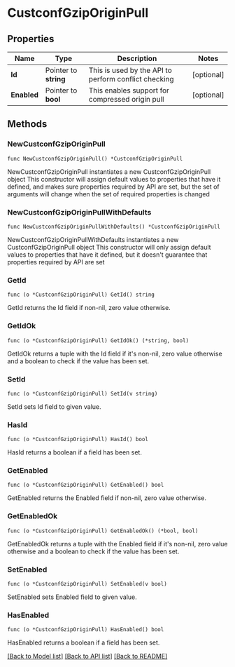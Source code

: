 # CustconfGzipOriginPull

## Properties

Name | Type | Description | Notes
------------ | ------------- | ------------- | -------------
**Id** | Pointer to **string** | This is used by the API to perform conflict checking | [optional] 
**Enabled** | Pointer to **bool** | This enables support for compressed origin pull | [optional] 

## Methods

### NewCustconfGzipOriginPull

`func NewCustconfGzipOriginPull() *CustconfGzipOriginPull`

NewCustconfGzipOriginPull instantiates a new CustconfGzipOriginPull object
This constructor will assign default values to properties that have it defined,
and makes sure properties required by API are set, but the set of arguments
will change when the set of required properties is changed

### NewCustconfGzipOriginPullWithDefaults

`func NewCustconfGzipOriginPullWithDefaults() *CustconfGzipOriginPull`

NewCustconfGzipOriginPullWithDefaults instantiates a new CustconfGzipOriginPull object
This constructor will only assign default values to properties that have it defined,
but it doesn't guarantee that properties required by API are set

### GetId

`func (o *CustconfGzipOriginPull) GetId() string`

GetId returns the Id field if non-nil, zero value otherwise.

### GetIdOk

`func (o *CustconfGzipOriginPull) GetIdOk() (*string, bool)`

GetIdOk returns a tuple with the Id field if it's non-nil, zero value otherwise
and a boolean to check if the value has been set.

### SetId

`func (o *CustconfGzipOriginPull) SetId(v string)`

SetId sets Id field to given value.

### HasId

`func (o *CustconfGzipOriginPull) HasId() bool`

HasId returns a boolean if a field has been set.

### GetEnabled

`func (o *CustconfGzipOriginPull) GetEnabled() bool`

GetEnabled returns the Enabled field if non-nil, zero value otherwise.

### GetEnabledOk

`func (o *CustconfGzipOriginPull) GetEnabledOk() (*bool, bool)`

GetEnabledOk returns a tuple with the Enabled field if it's non-nil, zero value otherwise
and a boolean to check if the value has been set.

### SetEnabled

`func (o *CustconfGzipOriginPull) SetEnabled(v bool)`

SetEnabled sets Enabled field to given value.

### HasEnabled

`func (o *CustconfGzipOriginPull) HasEnabled() bool`

HasEnabled returns a boolean if a field has been set.


[[Back to Model list]](../README.md#documentation-for-models) [[Back to API list]](../README.md#documentation-for-api-endpoints) [[Back to README]](../README.md)


